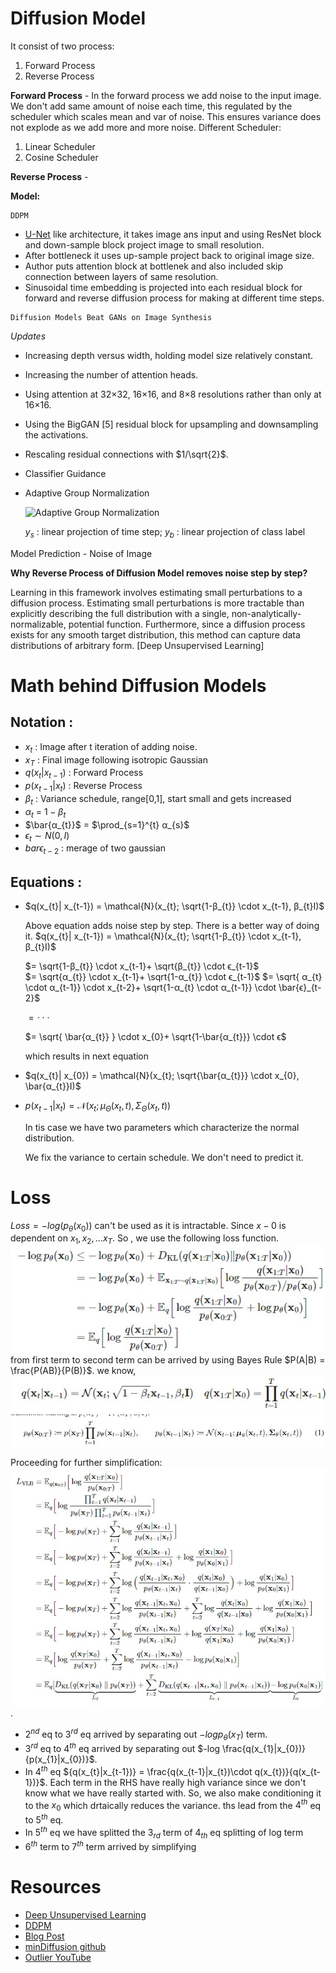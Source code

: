 # Diffusion Model
It consist of two process:
1. Forward Process
2. Reverse Process

**Forward Process** - In the forward process we add noise to the input image. We don't add same amount of noise each time, 
this regulated by the scheduler which scales mean and var of noise. This ensures variance does not explode as we add more and more noise.
Different Scheduler:
1. Linear Scheduler
2. Cosine Scheduler

**Reverse Process** - 

**Model:**
```
DDPM
```

- [U-Net](https://arxiv.org/pdf/1505.04597.pdf) like architecture, it takes image ans input and using ResNet block and down-sample block project image to small resolution.
- After bottleneck it uses up-sample project back to original image size.
- Author puts attention block at bottlenek and also included skip connection between layers of same resolution.
- Sinusoidal time embedding is projected into each residual block for forward and reverse diffusion process for making at different time steps.

```
Diffusion Models Beat GANs on Image Synthesis
```
*Updates*
- Increasing depth versus width, holding model size relatively constant.
- Increasing the number of attention heads.
- Using attention at 32×32, 16×16, and 8×8 resolutions rather than only at 16×16.
- Using the BigGAN [5] residual block for upsampling and downsampling the activations.
- Rescaling residual connections with $1/\sqrt{2}$.
- Classifier Guidance
- Adaptive Group Normalization

  ![Adaptive Group Normalization]()

  $y_{s}$ : linear projection of time step; 
  $y_{b}$ : linear projection of class label
   
Model Prediction - Noise of Image

**Why Reverse Process of Diffusion Model removes noise step by step?**

Learning in this framework involves estimating small perturbations to a diffusion process.
Estimating small perturbations is more tractable than explicitly describing the full
distribution with a single, non-analytically-normalizable,
potential function. Furthermore, since a diffusion process
exists for any smooth target distribution, this method can
capture data distributions of arbitrary form. [Deep Unsupervised Learning]

# Math behind Diffusion Models
## Notation :
- $x_{t}$ : Image after t iteration of adding noise.
- $x_{T}$ : Final image following isotropic Gaussian
- $q(x_{t}| x_{t-1})$ : Forward Process
- $p(x_{t-1}| x_{t})$ : Reverse Process 
- $β_{t}$ : Variance schedule, range[0,1], start small and gets increased
- $α_{t}$ =  $1 - β_{t}$
- $\bar{α_{t}}$ = $\prod_{s=1}^{t} α_{s}$ 
- $ϵ_{t} \sim N(0, I)$
- $bar{ϵ}_{t-2}$ : merage of two gaussian 

## Equations : 

- $q(x_{t}| x_{t-1}) = \mathcal{N}(x_{t}; \sqrt{1-β_{t}} \cdot  x_{t-1}, β_{t}I)$

  Above equation adds noise step by step. There is a better way of doing it. 
  $q(x_{t}| x_{t-1}) = \mathcal{N}(x_{t}; \sqrt{1-β_{t}} \cdot  x_{t-1}, β_{t}I)$

  $= \sqrt{1-β_{t}} \cdot  x_{t-1}+ \sqrt{β_{t}} \cdot ϵ_{t-1}$  
  $= \sqrt{α_{t}} \cdot  x_{t-1}+ \sqrt{1-α_{t}} \cdot ϵ_{t-1}$
  $= \sqrt{ α_{t} \cdot α_{t-1}} \cdot  x_{t-2}+ \sqrt{1-α_{t} \cdot α_{t-1}} \cdot \bar{ϵ}_{t-2}$

  $= \cdot \cdot \cdot$

  $= \sqrt{ \bar{α_{t}} } \cdot  x_{0}+ \sqrt{1-\bar{α_{t}}} \cdot ϵ$

  which results in next equation
  
- $q(x_{t}| x_{0}) = \mathcal{N}(x_{t}; \sqrt{\bar{α_{t}}} \cdot  x_{0}, \bar{α_{t}}I)$
- $p(x_{t-1}| x_{t}) =  \mathcal{N}(x_{t}; \mu_{Θ}(x_{t}, t),\Sigma_{Θ}(x_{t}, t) )$ 

  In tis case we have two parameters which characterize the normal distribution.

  We fix the variance to certain schedule. We don't need to predict it.

# Loss
$Loss = -log(p_{\theta}(x_{0}))$ can't be used as it is intractable. Since $x-{0}$ is dependent on $x_{1}, x_{2},...x_{T}$.
So , we use the following loss function.
![VLB](.\colabimages\VLB.jpeg)
from first term to second term can be arrived by using Bayes Rule $P(A|B) = \frac{P(AB)}{P(B)}$. we know,
![forward_process](.\colabimages\forward_process.jpeg)
![reverse_process](.\colabimages\reverse_process.jpeg)

Proceeding for further simplification:
![VLB](.\colabimages\VLB2.jpeg).
- $2^{nd}$ eq to $3^{rd}$ eq arrived by separating out $-log p_{\theta}(x_{T})$ term.
- $3^{rd}$ eq to $4^{th}$ eq arrived by separating out $-log \frac{q(x_{1}|x_{0})}{p(x_{1}|x_{0})}$.
- In $4^{th}$ eq ${q(x_{t}|x_{t-1})} = \frac{q(x_{t-1}|x_{t})\cdot q(x_{t})}{q(x_{t-1})}$. Each term in the RHS have really high variance since we don't know what we have really started with. So, we also make conditioning it to the $x_{0}$ which drtaically reduces the variance. ths lead from the $4^{th}$ eq to $5^{th}$ eq.
- In $5^{th}$ eq we have splitted the $3_{rd}$ term of $4_{th}$ eq splitting of log term 
- $6^{th}$ term to $7^{th}$ term arrived by simplifying  

# Resources
- [Deep Unsupervised Learning](https://arxiv.org/pdf/1503.03585.pdf)
- [DDPM](https://arxiv.org/pdf/2006.11239.pdf)
- [Blog Post](https://lilianweng.github.io/posts/2021-07-11-diffusion-models/)
- [minDiffusion github](https://github.com/cloneofsimo/minDiffusion)
- [Outlier YouTube](https://www.youtube.com/watch?v=HoKDTa5jHvg&t=1453s&ab_channel=Outlier)
